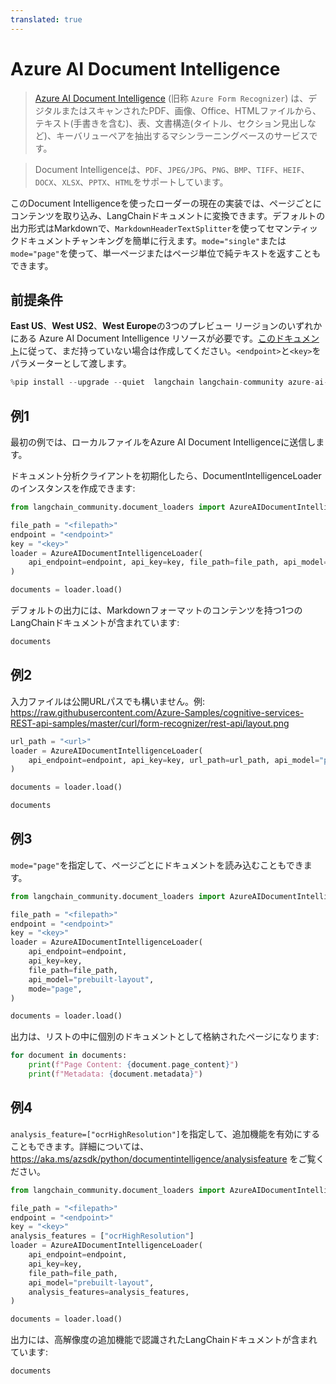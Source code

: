 ```yaml
---
translated: true
---
```


# Azure AI Document Intelligence

>[Azure AI Document Intelligence](https://aka.ms/doc-intelligence) (旧称 `Azure Form Recognizer`) は、デジタルまたはスキャンされたPDF、画像、Office、HTMLファイルから、テキスト(手書きを含む)、表、文書構造(タイトル、セクション見出しなど)、キーバリューペアを抽出するマシンラーニングベースのサービスです。

>Document Intelligenceは、`PDF`、`JPEG/JPG`、`PNG`、`BMP`、`TIFF`、`HEIF`、`DOCX`、`XLSX`、`PPTX`、`HTML`をサポートしています。

このDocument Intelligenceを使ったローダーの現在の実装では、ページごとにコンテンツを取り込み、LangChainドキュメントに変換できます。デフォルトの出力形式はMarkdownで、`MarkdownHeaderTextSplitter`を使ってセマンティックドキュメントチャンキングを簡単に行えます。`mode="single"`または`mode="page"`を使って、単一ページまたはページ単位で純テキストを返すこともできます。

## 前提条件

**East US**、**West US2**、**West Europe**の3つのプレビュー リージョンのいずれかにある Azure AI Document Intelligence リソースが必要です。[このドキュメント](https://learn.microsoft.com/azure/ai-services/document-intelligence/create-document-intelligence-resource?view=doc-intel-4.0.0)に従って、まだ持っていない場合は作成してください。`<endpoint>`と`<key>`をパラメーターとして渡します。

```python
%pip install --upgrade --quiet  langchain langchain-community azure-ai-documentintelligence
```

## 例1

最初の例では、ローカルファイルをAzure AI Document Intelligenceに送信します。

ドキュメント分析クライアントを初期化したら、DocumentIntelligenceLoaderのインスタンスを作成できます:

```python
from langchain_community.document_loaders import AzureAIDocumentIntelligenceLoader

file_path = "<filepath>"
endpoint = "<endpoint>"
key = "<key>"
loader = AzureAIDocumentIntelligenceLoader(
    api_endpoint=endpoint, api_key=key, file_path=file_path, api_model="prebuilt-layout"
)

documents = loader.load()
```

デフォルトの出力には、Markdownフォーマットのコンテンツを持つ1つのLangChainドキュメントが含まれています:

```python
documents
```

## 例2

入力ファイルは公開URLパスでも構いません。例: https://raw.githubusercontent.com/Azure-Samples/cognitive-services-REST-api-samples/master/curl/form-recognizer/rest-api/layout.png

```python
url_path = "<url>"
loader = AzureAIDocumentIntelligenceLoader(
    api_endpoint=endpoint, api_key=key, url_path=url_path, api_model="prebuilt-layout"
)

documents = loader.load()
```

```python
documents
```

## 例3

`mode="page"`を指定して、ページごとにドキュメントを読み込むこともできます。

```python
from langchain_community.document_loaders import AzureAIDocumentIntelligenceLoader

file_path = "<filepath>"
endpoint = "<endpoint>"
key = "<key>"
loader = AzureAIDocumentIntelligenceLoader(
    api_endpoint=endpoint,
    api_key=key,
    file_path=file_path,
    api_model="prebuilt-layout",
    mode="page",
)

documents = loader.load()
```

出力は、リストの中に個別のドキュメントとして格納されたページになります:

```python
for document in documents:
    print(f"Page Content: {document.page_content}")
    print(f"Metadata: {document.metadata}")
```

## 例4

`analysis_feature=["ocrHighResolution"]`を指定して、追加機能を有効にすることもできます。詳細については、https://aka.ms/azsdk/python/documentintelligence/analysisfeature をご覧ください。

```python
from langchain_community.document_loaders import AzureAIDocumentIntelligenceLoader

file_path = "<filepath>"
endpoint = "<endpoint>"
key = "<key>"
analysis_features = ["ocrHighResolution"]
loader = AzureAIDocumentIntelligenceLoader(
    api_endpoint=endpoint,
    api_key=key,
    file_path=file_path,
    api_model="prebuilt-layout",
    analysis_features=analysis_features,
)

documents = loader.load()
```

出力には、高解像度の追加機能で認識されたLangChainドキュメントが含まれています:

```python
documents
```
